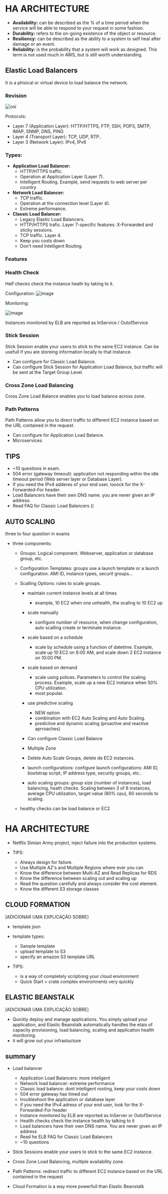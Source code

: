 # HA ARCHITECTURE

- **Availability:** can be described as the % of a time period when the service will be able to respond to your request in some fashion.
- **Durability:** refers to the on-going existence of the object or resource.
- **Resiliency:** can be described as the ability to a system to self heal after damage or an event.
- **Reliability:** is the probability that a system will work as designed. This term is not used much in AWS, but is still worth understanding.


## Elastic Load Balancers

It is a phisical or virtual device to load balance the network.


### Revision

![osi](https://user-images.githubusercontent.com/24825457/81094397-d1f89c80-8ed9-11ea-9354-0bff80cfa932.png)

Protocols:
  - Layer 7 (Application Layer): HTTP/HTTPS, FTP, SSH, POP3, SMTP, IMAP, SNMP, DNS, PING
  - Layer 4 (Transport Layer): TCP, UDP, RTP..
  - Layer 3 (Network Layer): IPv4, IPv6

### Types:

  - **Application Load Balancer:** 
    - HTTP/HTTPS traffic.
    - Operation at Application Layer (Layer 7).
    - Intelligent Routing. Example, send requests to web server per country.
  - **Network Load Balancer:** 
    - TCP traffic. 
    - Operation at the connection level (Layer 4).
    - Extreme performance.
  - **Classic Load Balancer:** 
    - Legacy Elastic Load Balancers.
    - HTTP/HTTPS trafic. Layer 7-specific features: X-Forwarded and sticky sessions.
    - TCP traffic. Layer 4.
    - Keep you costs down
    - Don't need Intelligent Routing.

### Features


### Health Check

Helf checks check the instance heath by taking to it.
 
Configuration: 
![image](https://user-images.githubusercontent.com/24825457/81099716-babdad00-8ee1-11ea-8ffb-bcf36f553641.png)

Monitoring:

![image](https://user-images.githubusercontent.com/24825457/81100073-49322e80-8ee2-11ea-83ab-13257fb95fe7.png)

Instances monitored by ELB are reported as InService / OutofService 
 
### Stick Session

Stick Session enable your users to stick to the same EC2 instance. Can be usefull if you are storeing information locally to that instance.

  - Can configure for Classic Load Balance.
  - Can configure Stick Session for Application Load Balance, but traffic will be sent at the Target Group Level.
  
### Cross Zone Load Balancing

Cross Zone Load Balance enables you to load balance across zone.

### Path Patterns

Path Patterns allow you to direct traffic to different EC2 instance based on the URL contained in the request.

  - Can configure for Application Load Balance.
  - Microservices


## TIPS
 - ~10 questions in exam.
 - 504 error (gateway timeout): application not responding within the idle timeout period (Web server layer or Database Layer).
 - If you need the IPv4 adderes of your end user, looock for the X-Forwarded-For header.
 - Load Balancers have their own DNS name. you are never given an IP address.
 - Read FAQ for Classic Load Balancers ()	

## AUTO SCALING

three to four question in exams

  - three components:
    - Groups: Logical component. Webserver, application or database group, etc.
    - Configuration Templates: groups use a launch template or a launch configuration. AMI ID, instance types, securit groups...
    - Scalling Options: rules to scale groups. 
    	- maintain current instance levels at all times
    	  - example, 10 EC2 when one unhealth, the scaling to 10 EC2 up
    	- scale manually
    	  - configure number of resource, when change configuration, auto scalling create or terminate instance.
    	- scale based on a schedule
    	  - scale by schedule using a function of datetime. Example, scale up 10 EC2 on 6:00 AM, and scale down 2 EC2 instance on 10:00 PM. 
    	- scale based on demand
    	  - scale using polices. Parameters to control the scaling process. Example, scale up a new EC2 instance when 50% CPU utilization.
    	  - most popular.
    	- use predictive scaling
    	  - NEW option
    	  - combination with EC2 Auto Scaling and Auto Scaling.
    	  - predictive and dynamic scaling (proactive and reactive aprroaches)

    	- Can configure Classic Load Balance
    	- Multiple Zone
    	- Delete Auto Scale Groups, delete de EC2 instances.


    	- launch configurations: configure launch configurations: AMI ID, bootstrap script, IP address type, security groups, etc..
    	- auto scaling groups: group size (number of instances), load balancing, heath checks. Scaling between 3 of 6 instances, average CPU utilization, target value (80% cpu), 60 seconds to scaling.

    - healthy checks can be load balance or EC2


# HA ARCHITECTURE

  - Netflix Simian Army project, inject failure into the production systems.

  - TIPS:
    - Always design for failure.
    - Use Multiple AZ's and Multiple Regions where ever you can
    - Know the difference between Multi-AZ and Read Replicas for RDS
    - Know the difference between scaling out and scaling up
    - Read the question carefully and always consider the cost element.
    - Know the different S3 storage classes



## CLOUD FORMATION

[ADICIONAR UMA EXPLICAÇÃO SOBRE]


  - template json

  - template types:
    - Sample template
    - upload template to S3
    - specify an amazon S3 template URL


  - TIPS:
    - is a way of completely scriptiong your cloud environment
    - Quick Start = crate complex enviromnents very quickly


## ELASTIC BEANSTALK

[ADICIONAR UMA EXPLICAÇÃO SOBRE]

  - Quickly deploy and manage applications. You simply upload your application, and Elastic Beanstalk automatically handles the etais of capacity provisioning, load balancing, scaling and application health monitoring.
  - it will grow out your infrastucture



## summary

  - Load balancer
    - Application Load Balancers: more inteligent
    - Network load balancer: extreme performance
    - Classic load balance: dont intelligent rooting, keep your costs down
    - 504 error gateway has timed out 
    - troubleshoot the application or database layer
    - if you need the IPv4 adress of your end user, look for the X-Forwarded-For header
    - Instance monitored by ELB are reported as InServer or OutofService
	- Health checks check the instance health by talking to it
	- Load balancers have their own DNS name. You are never given an IP address
	- Read he ELB FAQ for Classic Load Balancers
	- ~10 questions
	
  - Stick Sessions enable your users to stick to the same EC2 instance.
  - Cross Zone Load Balancing, multiple availability zone.
  - Path Patterns: redirect traffic to different EC2 instance based on the URL contained in the request

  - Cloud Formation is a way more powerfull than Elastic Beanstalk


